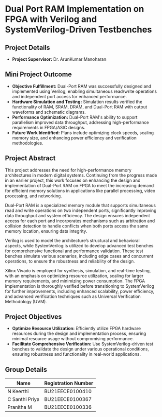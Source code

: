 # Dual Port RAM Implementation on FPGA with Verilog and SystemVerilog-Driven Testbenches

## Project Details
- **Project Supervisor:** Dr. ArunKumar Manoharan  

## Mini Project Outcome
- **Objective Fulfillment:** Dual-Port RAM was successfully designed and implemented using Verilog, enabling simultaneous read/write operations and independent port access for enhanced performance.
- **Hardware Simulation and Testing:** Simulation results verified the functionality of RAM, SRAM, DRAM, and Dual-Port RAM with output waveforms and schematic diagrams.
- **Performance Optimization:** Dual-Port RAM's ability to support parallelism improved data throughput, addressing high-performance requirements in FPGA/ASIC designs.
- **Future Work Identified:** Plans include optimizing clock speeds, scaling memory size, and enhancing power efficiency and verification methodologies.

## Project Abstract
This project addresses the need for high-performance memory architectures in modern digital systems. Continuing from the progress made in an earlier project, this work focuses on enhancing the design and implementation of Dual-Port RAM on FPGA to meet the increasing demand for efficient memory solutions in applications like parallel processing, video processing, and networking. 

Dual-Port RAM is a specialized memory module that supports simultaneous read and write operations on two independent ports, significantly improving data throughput and system efficiency. The design ensures independent access for each port and incorporates mechanisms such as arbitration and collision detection to handle conflicts when both ports access the same memory location, ensuring data integrity. 

Verilog is used to model the architecture’s structural and behavioral aspects, while SystemVerilog is utilized to develop advanced test benches for comprehensive functional and performance validation. These test benches simulate various scenarios, including edge cases and concurrent operations, to ensure the robustness and reliability of the design.

Xilinx Vivado is employed for synthesis, simulation, and real-time testing, with an emphasis on optimizing resource utilization, scaling for larger memory requirements, and minimizing power consumption. The FPGA implementation is thoroughly verified before transitioning to SystemVerilog for further improvements, including enhanced scalability, power efficiency, and advanced verification techniques such as Universal Verification Methodology (UVM).

## Project Objectives
- **Optimize Resource Utilization:** Efficiently utilize FPGA hardware resources during the design and implementation process, ensuring minimal resource usage without compromising performance.
- **Facilitate Comprehensive Verification:** Use SystemVerilog-driven test benches to validate the design under various operational conditions, ensuring robustness and functionality in real-world applications.


## Group Details
| Name | Registration Number |
|------|---------------------|
| N Keerthi | BU21EECE0100410 |
| C Santhi Priya | BU21EECE0100367 |
| Pranitha M | BU21EECE0100336 |
